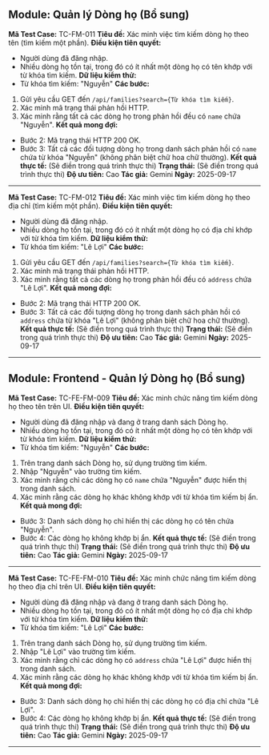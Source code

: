 ## Module: Quản lý Dòng họ (Bổ sung)

**Mã Test Case:** TC-FM-011
**Tiêu đề:** Xác minh việc tìm kiếm dòng họ theo tên (tìm kiếm một phần).
**Điều kiện tiên quyết:**
*   Người dùng đã đăng nhập.
*   Nhiều dòng họ tồn tại, trong đó có ít nhất một dòng họ có tên khớp với từ khóa tìm kiếm.
**Dữ liệu kiểm thử:**
*   Từ khóa tìm kiếm: "Nguyễn"
**Các bước:**
1.  Gửi yêu cầu GET đến `/api/families?search={Từ khóa tìm kiếm}`.
2.  Xác minh mã trạng thái phản hồi HTTP.
3.  Xác minh rằng tất cả các dòng họ trong phản hồi đều có `name` chứa "Nguyễn".
**Kết quả mong đợi:**
*   Bước 2: Mã trạng thái HTTP 200 OK.
*   Bước 3: Tất cả các đối tượng dòng họ trong danh sách phản hồi có `name` chứa từ khóa "Nguyễn" (không phân biệt chữ hoa chữ thường).
**Kết quả thực tế:** (Sẽ điền trong quá trình thực thi)
**Trạng thái:** (Sẽ điền trong quá trình thực thi)
**Độ ưu tiên:** Cao
**Tác giả:** Gemini
**Ngày:** 2025-09-17

---

**Mã Test Case:** TC-FM-012
**Tiêu đề:** Xác minh việc tìm kiếm dòng họ theo địa chỉ (tìm kiếm một phần).
**Điều kiện tiên quyết:**
*   Người dùng đã đăng nhập.
*   Nhiều dòng họ tồn tại, trong đó có ít nhất một dòng họ có địa chỉ khớp với từ khóa tìm kiếm.
**Dữ liệu kiểm thử:**
*   Từ khóa tìm kiếm: "Lê Lợi"
**Các bước:**
1.  Gửi yêu cầu GET đến `/api/families?search={Từ khóa tìm kiếm}`.
2.  Xác minh mã trạng thái phản hồi HTTP.
3.  Xác minh rằng tất cả các dòng họ trong phản hồi đều có `address` chứa "Lê Lợi".
**Kết quả mong đợi:**
*   Bước 2: Mã trạng thái HTTP 200 OK.
*   Bước 3: Tất cả các đối tượng dòng họ trong danh sách phản hồi có `address` chứa từ khóa "Lê Lợi" (không phân biệt chữ hoa chữ thường).
**Kết quả thực tế:** (Sẽ điền trong quá trình thực thi)
**Trạng thái:** (Sẽ điền trong quá trình thực thi)
**Độ ưu tiên:** Cao
**Tác giả:** Gemini
**Ngày:** 2025-09-17

---

## Module: Frontend - Quản lý Dòng họ (Bổ sung)

**Mã Test Case:** TC-FE-FM-009
**Tiêu đề:** Xác minh chức năng tìm kiếm dòng họ theo tên trên UI.
**Điều kiện tiên quyết:**
*   Người dùng đã đăng nhập và đang ở trang danh sách Dòng họ.
*   Nhiều dòng họ tồn tại, trong đó có ít nhất một dòng họ có tên khớp với từ khóa tìm kiếm.
**Dữ liệu kiểm thử:**
*   Từ khóa tìm kiếm: "Nguyễn"
**Các bước:**
1.  Trên trang danh sách Dòng họ, sử dụng trường tìm kiếm.
2.  Nhập "Nguyễn" vào trường tìm kiếm.
3.  Xác minh rằng chỉ các dòng họ có `name` chứa "Nguyễn" được hiển thị trong danh sách.
4.  Xác minh rằng các dòng họ khác không khớp với từ khóa tìm kiếm bị ẩn.
**Kết quả mong đợi:**
*   Bước 3: Danh sách dòng họ chỉ hiển thị các dòng họ có tên chứa "Nguyễn".
*   Bước 4: Các dòng họ không khớp bị ẩn.
**Kết quả thực tế:** (Sẽ điền trong quá trình thực thi)
**Trạng thái:** (Sẽ điền trong quá trình thực thi)
**Độ ưu tiên:** Cao
**Tác giả:** Gemini
**Ngày:** 2025-09-17

---

**Mã Test Case:** TC-FE-FM-010
**Tiêu đề:** Xác minh chức năng tìm kiếm dòng họ theo địa chỉ trên UI.
**Điều kiện tiên quyết:**
*   Người dùng đã đăng nhập và đang ở trang danh sách Dòng họ.
*   Nhiều dòng họ tồn tại, trong đó có ít nhất một dòng họ có địa chỉ khớp với từ khóa tìm kiếm.
**Dữ liệu kiểm thử:**
*   Từ khóa tìm kiếm: "Lê Lợi"
**Các bước:**
1.  Trên trang danh sách Dòng họ, sử dụng trường tìm kiếm.
2.  Nhập "Lê Lợi" vào trường tìm kiếm.
3.  Xác minh rằng chỉ các dòng họ có `address` chứa "Lê Lợi" được hiển thị trong danh sách.
4.  Xác minh rằng các dòng họ khác không khớp với từ khóa tìm kiếm bị ẩn.
**Kết quả mong đợi:**
*   Bước 3: Danh sách dòng họ chỉ hiển thị các dòng họ có địa chỉ chứa "Lê Lợi".
*   Bước 4: Các dòng họ không khớp bị ẩn.
**Kết quả thực tế:** (Sẽ điền trong quá trình thực thi)
**Trạng thái:** (Sẽ điền trong quá trình thực thi)
**Độ ưu tiên:** Cao
**Tác giả:** Gemini
**Ngày:** 2025-09-17

---
